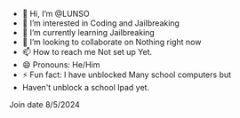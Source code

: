 - 👋 Hi, I’m @LUNSO
- 👀 I’m interested in Coding and Jailbreaking
- 🌱 I’m currently learning Jailbreaking
- 💞️ I’m looking to collaborate on Nothing right now
- 📫 How to reach me Not set up Yet.
- 😄 Pronouns: He/Him
- ⚡ Fun fact: I have unblocked Many school computers but
- Haven't unblock a school Ipad yet.

Join date 8/5/2024

